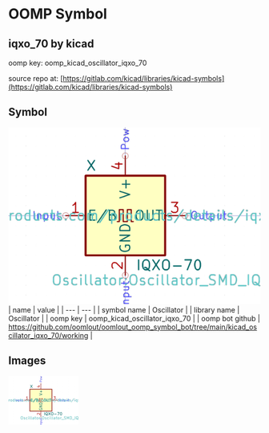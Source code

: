 # OOMP Symbol  
## iqxo_70  by kicad  
  
oomp key: oomp_kicad_oscillator_iqxo_70  
  
source repo at: [https://gitlab.com/kicad/libraries/kicad-symbols](https://gitlab.com/kicad/libraries/kicad-symbols)  
## Symbol  
  
[![working.png](working_600.png)](working.png)  
| name | value | 
| --- | --- | 
| symbol name | Oscillator | 
| library name | Oscillator | 
| oomp key | oomp_kicad_oscillator_iqxo_70 | 
| oomp bot github | https://github.com/oomlout/oomlout_oomp_symbol_bot/tree/main/kicad_oscillator_iqxo_70/working | 
## Images  
  
[![working.png](working_140.png)](working.png)  
